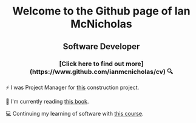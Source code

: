 <h1 align="center">Welcome to the Github page of Ian McNicholas</h1>

<h2 align="center">Software Developer</h2>
<h3 align="center">[Click here to find out more](https://www.github.com/ianmcnicholas/cv) 🔍</h3>
  
  
⚡ I was Project Manager for [this](https://user-images.githubusercontent.com/75983723/118269844-1d636480-b4b7-11eb-9ef1-7033c0a85b42.jpeg) construction project.

📖 I'm currently reading [this book](https://github.com/ianmcnicholas/ianmcnicholas/assets/75983723/5cf48a3d-df31-4792-bd56-819c1a025a62).

💻 Continuing my learning of software with [this course](https://www.udemy.com/course/react-the-complete-guide-incl-redux/learn).
